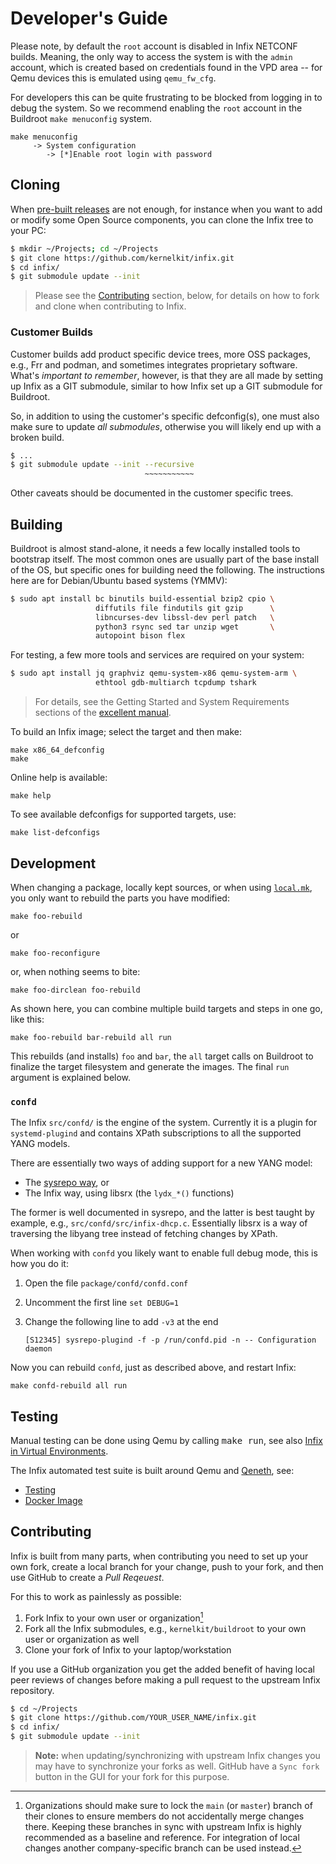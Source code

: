 Developer's Guide
=================

Please note, by default the `root` account is disabled in Infix NETCONF
builds.  Meaning, the only way to access the system is with the `admin`
account, which is created based on credentials found in the VPD area --
for Qemu devices this is emulated using `qemu_fw_cfg`.

For developers this can be quite frustrating to be blocked from logging
in to debug the system.  So we recommend enabling the `root` account in
the Buildroot `make menuconfig` system.

    make menuconfig
         -> System configuration
            -> [*]Enable root login with password


Cloning
-------

When [pre-built releases][0] are not enough, for instance when you want
to add or modify some Open Source components, you can clone the Infix
tree to your PC:

```bash
$ mkdir ~/Projects; cd ~/Projects
$ git clone https://github.com/kernelkit/infix.git
$ cd infix/
$ git submodule update --init
```

> Please see the [Contributing](#contributing) section, below, for
> details on how to fork and clone when contributing to Infix.


### Customer Builds

Customer builds add product specific device trees, more OSS packages,
e.g., Frr and podman, and sometimes integrates proprietary software.
What's *important to remember*, however, is that they are all made by
setting up Infix as a GIT submodule, similar to how Infix set up a GIT
submodule for Buildroot.

So, in addition to using the customer's specific defconfig(s), one must
also make sure to update *all submodules*, otherwise you will likely end
up with a broken build.

```bash
$ ...
$ git submodule update --init --recursive
                              ~~~~~~~~~~~
```

Other caveats should be documented in the customer specific trees.


Building
--------

Buildroot is almost stand-alone, it needs a few locally installed tools
to bootstrap itself.  The most common ones are usually part of the base
install of the OS, but specific ones for building need the following.
The instructions here are for Debian/Ubuntu based systems (YMMV):

```bash
$ sudo apt install bc binutils build-essential bzip2 cpio \
                   diffutils file findutils git gzip      \
                   libncurses-dev libssl-dev perl patch   \
                   python3 rsync sed tar unzip wget       \
                   autopoint bison flex
```

For testing, a few more tools and services are required on your system:

```bash
$ sudo apt install jq graphviz qemu-system-x86 qemu-system-arm \
				   ethtool gdb-multiarch tcpdump tshark
```

> For details, see the Getting Started and System Requirements sections
> of the [excellent manual][1].

To build an Infix image; select the target and then make:

    make x86_64_defconfig
    make

Online help is available:

    make help

To see available defconfigs for supported targets, use:

    make list-defconfigs


Development
-----------

When changing a package, locally kept sources, or when using [`local.mk`](override-package.md),
you only want to rebuild the parts you have modified:

    make foo-rebuild

or

    make foo-reconfigure

or, when nothing seems to bite:

    make foo-dirclean foo-rebuild

As shown here, you can combine multiple build targets and steps in one
go, like this:

    make foo-rebuild bar-rebuild all run

This rebuilds (and installs) `foo` and `bar`, the `all` target calls
on Buildroot to finalize the target filesystem and generate the images.
The final `run` argument is explained below.

### `confd`

The Infix `src/confd/` is the engine of the system.  Currently it is a
plugin for `systemd-plugind` and contains XPath subscriptions to all the
supported YANG models.

There are essentially two ways of adding support for a new YANG model:

 - The [sysrepo way][3], or
 - The Infix way, using libsrx (the `lydx_*()` functions)

The former is well documented in sysrepo, and the latter is best taught
by example, e.g., `src/confd/src/infix-dhcp.c`.  Essentially libsrx is a
way of traversing the libyang tree instead of fetching changes by XPath.

When working with `confd` you likely want to enable full debug mode,
this is how you do it:

 1. Open the file `package/confd/confd.conf`
 2. Uncomment the first line `set DEBUG=1`
 3. Change the following line to add `-v3` at the end

        [S12345] sysrepo-plugind -f -p /run/confd.pid -n -- Configuration daemon

Now you can rebuild `confd`, just as described above, and restart Infix:

    make confd-rebuild all run


Testing
-------

Manual testing can be done using Qemu by calling <kbd>make run</kbd>,
see also [Infix in Virtual Environments](virtual.md).

The Infix automated test suite is built around Qemu and [Qeneth][2], see:

 * [Testing](testing.md)
 * [Docker Image](../test/docker/README.md)


Contributing
------------

Infix is built from many parts, when contributing you need to set up
your own fork, create a local branch for your change, push to your fork,
and then use GitHub to create a *Pull Reqeuest*.

For this to work as painlessly as possible:

  1. Fork Infix to your own user or organization[^1]
  2. Fork all the Infix submodules, e.g., `kernelkit/buildroot` to your
     own user or organization as well
  3. Clone your fork of Infix to your laptop/workstation

If you use a GitHub organization you get the added benefit of having
local peer reviews of changes before making a pull request to the
upstream Infix repository.

```bash
$ cd ~/Projects
$ git clone https://github.com/YOUR_USER_NAME/infix.git
$ cd infix/
$ git submodule update --init
```

> **Note:** when updating/synchronizing with upstream Infix changes you
> may have to synchronize your forks as well.  GitHub have a `Sync fork`
> button in the GUI for your fork for this purpose.

[^1]: Organizations should make sure to lock the `main` (or `master`)
    branch of their clones to ensure members do not accidentally merge
    changes there.  Keeping these branches in sync with upstream Infix
    is highly recommended as a baseline and reference.  For integration
	of local changes another company-specific branch can be used instead.

[0]: https://github.com/kernelkit/infix/releases
[1]: https://buildroot.org/downloads/manual/manual.html
[2]: https://github.com/wkz/qeneth
[3]: https://netopeer.liberouter.org/doc/sysrepo/master/html/dev_guide.html
